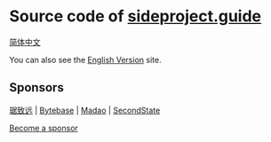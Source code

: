 # Source code of [sideproject.guide](https://sideproject.guide/)

[简体中文](https://sideproject.guide/zh)

You can also see the [English Version](https://sideproject.guide/en) site.

## Sponsors

[琚致远](https://github.com/juzhiyuan) | [Bytebase](https://bytebase.com/) | [Madao](https://madao.me/) | [SecondState](https://bit.ly/3gfWwps)

[Become a sponsor](https://github.com/sponsors/timqian)
